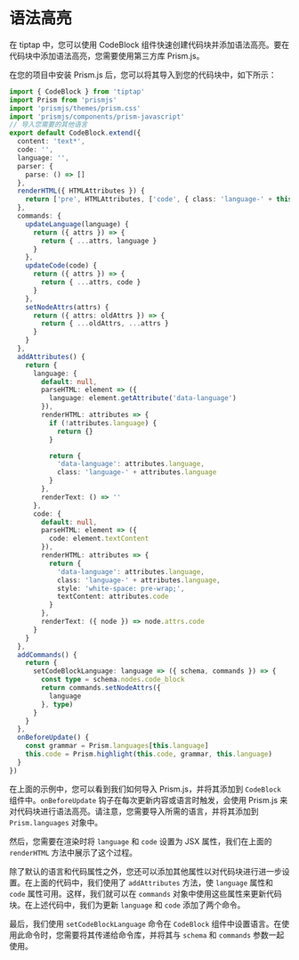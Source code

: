 # 语法高亮

在 tiptap 中，您可以使用 CodeBlock 组件快速创建代码块并添加语法高亮。要在代码块中添加语法高亮，您需要使用第三方库 Prism.js。

在您的项目中安装 Prism.js 后，您可以将其导入到您的代码块中，如下所示：

```ts
import { CodeBlock } from 'tiptap'
import Prism from 'prismjs'
import 'prismjs/themes/prism.css'
import 'prismjs/components/prism-javascript'
// 导入您需要的其他语言
export default CodeBlock.extend({
  content: 'text*',
  code: '',
  language: '',
  parser: {
    parse: () => []
  },
  renderHTML({ HTMLAttributes }) {
    return ['pre', HTMLAttributes, ['code', { class: 'language-' + this.language }, this.code]]
  },
  commands: {
    updateLanguage(language) {
      return ({ attrs }) => {
        return { ...attrs, language }
      }
    },
    updateCode(code) {
      return ({ attrs }) => {
        return { ...attrs, code }
      }
    },
    setNodeAttrs(attrs) {
      return ({ attrs: oldAttrs }) => {
        return { ...oldAttrs, ...attrs }
      }
    }
  },
  addAttributes() {
    return {
      language: {
        default: null,
        parseHTML: element => ({
          language: element.getAttribute('data-language')
        }),
        renderHTML: attributes => {
          if (!attributes.language) {
            return {}
          }

          return {
            'data-language': attributes.language,
            class: 'language-' + attributes.language
          }
        },
        renderText: () => ''
      },
      code: {
        default: null,
        parseHTML: element => ({
          code: element.textContent
        }),
        renderHTML: attributes => {
          return {
            'data-language': attributes.language,
            class: 'language-' + attributes.language,
            style: 'white-space: pre-wrap;',
            textContent: attributes.code
          }
        },
        renderText: ({ node }) => node.attrs.code
      }
    }
  },
  addCommands() {
    return {
      setCodeBlockLanguage: language => ({ schema, commands }) => {
        const type = schema.nodes.code_block
        return commands.setNodeAttrs({
          language
        }, type)
      }
    }
  },
  onBeforeUpdate() {
    const grammar = Prism.languages[this.language]
    this.code = Prism.highlight(this.code, grammar, this.language)
  }
})
```

在上面的示例中，您可以看到我们如何导入 Prism.js，并将其添加到 `CodeBlock` 组件中。`onBeforeUpdate` 钩子在每次更新内容或语言时触发，会使用 Prism.js 来对代码块进行语法高亮。请注意，您需要导入所需的语言，并将其添加到 `Prism.languages` 对象中。

然后，您需要在渲染时将 `language` 和 `code` 设置为 JSX 属性，我们在上面的 `renderHTML` 方法中展示了这个过程。

除了默认的语言和代码属性之外，您还可以添加其他属性以对代码块进行进一步设置。在上面的代码中，我们使用了 `addAttributes` 方法，使 `language` 属性和 `code` 属性可用。这样，我们就可以在 `commands` 对象中使用这些属性来更新代码块。在上述代码中，我们为更新 `language` 和 `code` 添加了两个命令。

最后，我们使用 `setCodeBlockLanguage` 命令在 `CodeBlock` 组件中设置语言。在使用此命令时，您需要将其传递给命令库，并将其与 `schema` 和 `commands` 参数一起使用。